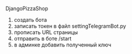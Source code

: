 DjangoPizzaShop

1) создать бота
2) записать токен в файл settingTelegramBot.py
3) прописать URL страницы  
4) отправить в боте /start
5) в админке добавить полученный ключ